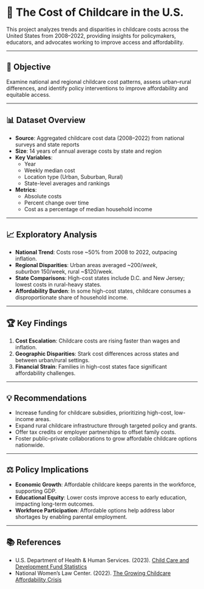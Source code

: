 # 🍼 The Cost of Childcare in the U.S.

This project analyzes trends and disparities in childcare costs across the United States from 2008–2022, providing insights for policymakers, educators, and advocates working to improve access and affordability.

---

## 📌 Objective
Examine national and regional childcare cost patterns, assess urban–rural differences, and identify policy interventions to improve affordability and equitable access.

---

## 📊 Dataset Overview
- **Source**: Aggregated childcare cost data (2008–2022) from national surveys and state reports
- **Size**: 14 years of annual average costs by state and region
- **Key Variables**:
  - Year
  - Weekly median cost
  - Location type (Urban, Suburban, Rural)
  - State-level averages and rankings
- **Metrics**:
  - Absolute costs
  - Percent change over time
  - Cost as a percentage of median household income

---

## 📈 Exploratory Analysis
- **National Trend**: Costs rose ~50% from 2008 to 2022, outpacing inflation.
- **Regional Disparities**: Urban areas averaged ~$200/week, suburban ~$150/week, rural ~$120/week.
- **State Comparisons**: High-cost states include D.C. and New Jersey; lowest costs in rural-heavy states.
- **Affordability Burden**: In some high-cost states, childcare consumes a disproportionate share of household income.

---

## 🏆 Key Findings
1. **Cost Escalation**: Childcare costs are rising faster than wages and inflation.
2. **Geographic Disparities**: Stark cost differences across states and between urban/rural settings.
3. **Financial Strain**: Families in high-cost states face significant affordability challenges.

---

## 💡 Recommendations
- Increase funding for childcare subsidies, prioritizing high-cost, low-income areas.
- Expand rural childcare infrastructure through targeted policy and grants.
- Offer tax credits or employer partnerships to offset family costs.
- Foster public–private collaborations to grow affordable childcare options nationwide.

---

## ⚖️ Policy Implications
- **Economic Growth**: Affordable childcare keeps parents in the workforce, supporting GDP.
- **Educational Equity**: Lower costs improve access to early education, impacting long-term outcomes.
- **Workforce Participation**: Affordable options help address labor shortages by enabling parental employment.

---

## 📚 References
- U.S. Department of Health & Human Services. (2023). [Child Care and Development Fund Statistics](https://www.acf.hhs.gov/occ/data)
- National Women’s Law Center. (2022). [The Growing Childcare Affordability Crisis](https://nwlc.org)
